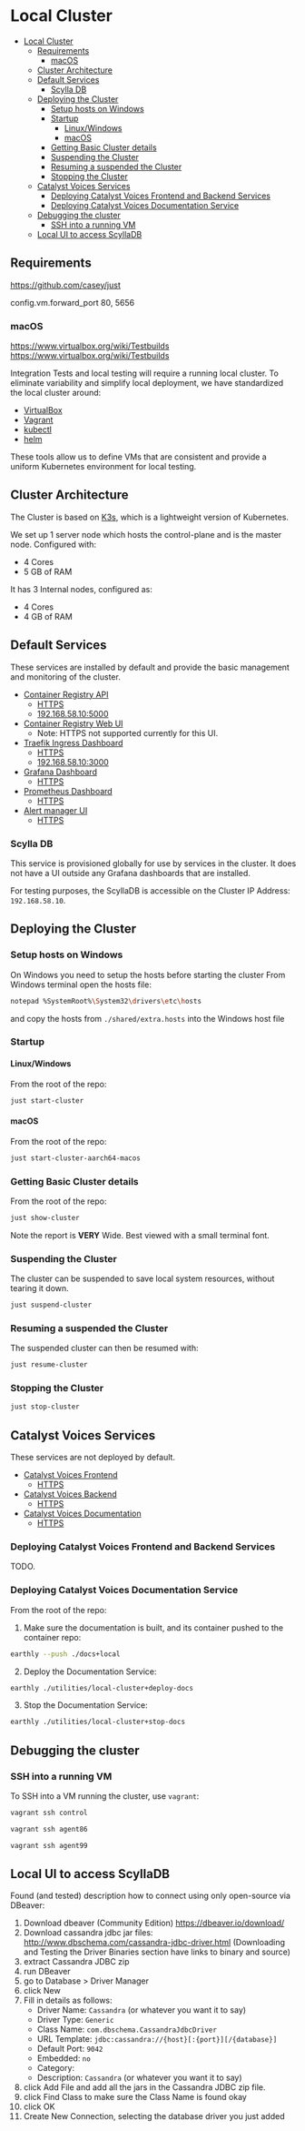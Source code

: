 # Local Cluster

- [Local Cluster](#local-cluster)
  - [Requirements](#requirements)
    - [macOS](#macos)
  - [Cluster Architecture](#cluster-architecture)
  - [Default Services](#default-services)
    - [Scylla DB](#scylla-db)
  - [Deploying the Cluster](#deploying-the-cluster)
    - [Setup hosts on Windows](#setup-hosts-on-windows)
    - [Startup](#startup)
      - [Linux/Windows](#linuxwindows)
      - [macOS](#macos-1)
    - [Getting Basic Cluster details](#getting-basic-cluster-details)
    - [Suspending the Cluster](#suspending-the-cluster)
    - [Resuming a suspended the Cluster](#resuming-a-suspended-the-cluster)
    - [Stopping the Cluster](#stopping-the-cluster)
  - [Catalyst Voices Services](#catalyst-voices-services)
    - [Deploying Catalyst Voices Frontend and Backend Services](#deploying-catalyst-voices-frontend-and-backend-services)
    - [Deploying Catalyst Voices Documentation Service](#deploying-catalyst-voices-documentation-service)
  - [Debugging the cluster](#debugging-the-cluster)
    - [SSH into a running VM](#ssh-into-a-running-vm)
  - [Local UI to access ScyllaDB](#local-ui-to-access-scylladb)


## Requirements

https://github.com/casey/just

config.vm.forward_port 80, 5656


### macOS


https://www.virtualbox.org/wiki/Testbuilds
https://www.virtualbox.org/wiki/Testbuilds

Integration Tests and local testing will require a running local cluster.
To eliminate variability and simplify local deployment, we have standardized the local cluster around:

* [VirtualBox](https://www.virtualbox.org/)
* [Vagrant](https://developer.hashicorp.com/vagrant/install?product_intent=vagrant)
* [kubectl](https://kubernetes.io/docs/tasks/tools/)
* [helm](https://helm.sh/docs/intro/install/)

These tools allow us to define VMs that are consistent and provide a uniform Kubernetes environment
for local testing.

## Cluster Architecture

The Cluster is based on [K3s](https://k3s.io/), which is a lightweight version of Kubernetes.

We set up 1 server node which hosts the control-plane and is the master node.
Configured with:

* 4 Cores
* 5 GB of RAM

It has 3 Internal nodes, configured as:

* 4 Cores
* 4 GB of RAM

## Default Services

These services are installed by default and provide the basic management and monitoring of the cluster.

* [Container Registry API](http://registry.cluster.test/v2/)
  * [HTTPS](https://registry.cluster.test/v2/)
  * [192.168.58.10:5000](http://192.168.58.10:5000)
* [Container Registry Web UI](http://registry-ui.cluster.test/)
  * Note: HTTPS not supported currently for this UI.
* [Traefik Ingress Dashboard](http://traefik.cluster.test/)
  * [HTTPS](https://traefik.cluster.test/)
  * [192.168.58.10:3000](http://192.168.58.10:3000)
* [Grafana Dashboard](http://grafana.cluster.test/)
  * [HTTPS](https://grafana.cluster.test/)
* [Prometheus Dashboard](http://prometheus.cluster.test/)
  * [HTTPS](https://prometheus.cluster.test/)
* [Alert manager UI](http://alert-manager.cluster.test/)
  * [HTTPS](https://alert-manager.cluster.test/)

### Scylla DB

This service is provisioned globally for use by services in the cluster.
It does not have a UI outside any Grafana dashboards that are installed.

For testing purposes, the ScyllaDB is accessible on the Cluster IP Address: `192.168.58.10`.

## Deploying the Cluster

### Setup hosts on Windows

On Windows you need to setup the hosts before starting the cluster
From Windows terminal open the hosts file:

```sh
notepad %SystemRoot%\System32\drivers\etc\hosts
```

and copy the hosts from `./shared/extra.hosts` into the Windows host file

### Startup

#### Linux/Windows

From the root of the repo:

```sh
just start-cluster
```

#### macOS

From the root of the repo:

```sh
just start-cluster-aarch64-macos
```

### Getting Basic Cluster details

From the root of the repo:

```sh
just show-cluster
```

Note the report is **VERY** Wide.
Best viewed with a small terminal font.

### Suspending the Cluster

The cluster can be suspended to save local system resources, without tearing it down.

```sh
just suspend-cluster
```

### Resuming a suspended the Cluster

The suspended cluster can then be resumed with:

```sh
just resume-cluster
```

### Stopping the Cluster

```sh
just stop-cluster
```

## Catalyst Voices Services

These services are not deployed by default.

* [Catalyst Voices Frontend](http://voices.cluster.test/)
  * [HTTPS](https://voices.cluster.test/)
* [Catalyst Voices Backend](http://voices.cluster.test/api/)
  * [HTTPS](https://voices.cluster.test/api/)
* [Catalyst Voices Documentation](http://docs.voices.cluster.test/)
  * [HTTPS](https://docs.voices.cluster.test/)

### Deploying Catalyst Voices Frontend and Backend Services

TODO.

### Deploying Catalyst Voices Documentation Service

From the root of the repo:

 1. Make sure the documentation is built, and its container pushed to the container repo:

  ```sh
  earthly --push ./docs+local
  ```
<!-- markdownlint-disable-next-line ol-prefix -->
2. Deploy the Documentation Service:

  ```sh
  earthly ./utilities/local-cluster+deploy-docs
  ```

<!-- markdownlint-disable-next-line ol-prefix -->
3. Stop the Documentation Service:

  ```sh
  earthly ./utilities/local-cluster+stop-docs
  ```

## Debugging the cluster

### SSH into a running VM

To SSH into a VM running the cluster, use `vagrant`:

```sh
vagrant ssh control
```

```sh
vagrant ssh agent86
```

```sh
vagrant ssh agent99
```

## Local UI to access ScyllaDB

Found (and tested) description how to connect using only open-source via DBeaver:

1. Download dbeaver (Community Edition) https://dbeaver.io/download/
2. Download cassandra jdbc jar files: http://www.dbschema.com/cassandra-jdbc-driver.html
   (Downloading and Testing the Driver Binaries section have links to binary and source)
3. extract Cassandra JDBC zip
4. run DBeaver
5. go to Database > Driver Manager
6. click New
7. Fill in details as follows:
   * Driver Name: `Cassandra` (or whatever you want it to say)
   * Driver Type: `Generic`
   * Class Name: `com.dbschema.CassandraJdbcDriver`
   * URL Template: `jdbc:cassandra://{host}[:{port}][/{database}]`
   * Default Port: `9042`
   * Embedded: `no`
   * Category:
   * Description: `Cassandra` (or whatever you want it to say)
8. click Add File and add all the jars in the Cassandra JDBC zip file.
9. click Find Class to make sure the Class Name is found okay
10. click OK
11. Create New Connection, selecting the database driver you just added
